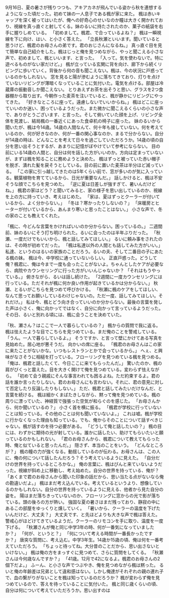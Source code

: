 9月16日、夏の暑さが残りつつも、アキアカネが飛んでいる姿から秋を連想するようになった頃だった。初めて妹の一人息子である楓が家に来た。
楓は赤いキャップを深く被ってはいたが、俺への好奇心のせいなのか瞳は大きく開かれており、視線を真っ直ぐと射してくる。妹のるいに持たされたのか、菓子の紙袋を右手に握りしめている。
「初めまして。楓君、で合っているよね？」
楓は一瞬視線を下に向け、はい、と小さく答えた。
「立長秋瀬といいます。聞いていると思うけど、楓君のお母さんの弟です。君のおじさんになるね。」
真っ直ぐ目を見て簡単な自己紹介をした。楓はじっと俺を見つめながら、やっと聞こえる小さな声で、初めまして、楓といいます、と言った。
「入って。気を使わないで。特に遊べるものがない家だけど。」
楓が立っている玄関に背を向け、廊下から続くリビングに歩いていく。背後から何の音も聞こえない。楓は、今の状況に戸惑っているのかもしれない。
窓を見ると陽が滲むように落ちてきており、灯りを点けていないリビングが薄暗くなっていることに気付いた。電気を点ける。部屋は冷蔵庫の振動音しか聞こえない。
とりあえずお茶を出そうと思い、グラスを2つ食器棚から取り出す。今朝作った麦茶を注いでいると、楓が静かにリビングにやってきた。
「好きなところに座って。遠慮しないでいいからね。」
楓はどこに座っていいのか迷い、困っているようだった。また微かに聞こえるくらいの小さな声で、ありがとうございます、と言った。そして俯いていた顔を上げ、リビング全体を見渡し、結局楓の一番近くにあった食卓机の椅子に座った。
妹のるいから聞いたが、楓は今14歳。14歳の人間なんて、何十年も接していない。何を考えているのか、何が好きなのか、何が一番の関心事なのか、まるで分からない。自分が14歳の時は、どんなことを考えて日々を過ごしていただろうか。14歳の頃の自分を思い出そうとするが、あまりに記憶がぼやけていて参考にならない。
目の前にいる14歳の人間と、自分は何を話した方がいいのか。方向は定まっていないが、まずは楓を知ることに務めようと決めた。
楓はずっと被っていた赤い帽子を脱ぎ、潰れた髪を戻そうとしている。目の前に置いた麦茶は半分ほど減っている。
「この家に引っ越してきたのは5年くらい前で、窓が多いのが気に入っている。観葉植物を育てているから、日光が重要なんだ。」
話しかけると、楓は不安そうな顔でこちらを見つめた。
「逆に夏は日差しが強すぎて、暑いんだけどね。」
楓君の家はどう？と聞いてみると、家の様子を思い出しているのか、視線を上の方に持っていき、考えはじめた。
「家は、夏はずっとクーラーが付いているから、よく分からない。」
「冬は？寒かったりしないの？」
「床暖房とヒーターが付いているから、あんまり寒いと思ったことはない。」
小さな声で、冬の家のことも教えてくれた。

「楓に、今どんな言葉をかければいいのか分からない。困っているの。」
二週間前、妹のるいにそう打ち明けられた。るいに会ったのは半年ぶりだった。
「秋瀬、一度だけでもいいから、楓と話してみてほしい。」
るいに頼み事をされたのは、その時が初めてだった。
「楓は私達以外の人間とも話してみた方がいい。」
私達、というのはるいの家族のことだろう。るいの夫、そして二番目の子にあたる楓の妹。
楓は今、中学校に通っていないらしい。
正直戸惑った。どうして俺？楓君に、俺は今まで一度も会ったことがないよ。ちゃんとしたケアが必要なら、病院やカウンセリングに行った方がいいんじゃないか？
「それはもうやっている。」
俯きながら、るいは話し続けた。
「2週間に一度カウンセリングには行っている。ただそれが楓に何か良い作用が起きているかは分からない。」
秋瀬、とるいがこちらを見つめて呼びかける。
「秋瀬に楓のケアをしてほしい、なんて思ってお願いしているわけじゃないの。ただ一度、話してみてほしい。それだけ。」
私は今、楓とどう向き合っていいのか分からない。最後の言葉を発した声は小さく、俺に向かってではなく、自分に向かって言っているようだった。
その日、るいと別れる頃には、楓に会うことを決めていた。

「秋、瀬さん？はここで一人で暮らしているの？」
楓からの質問で我に返る。楓は怯えたような目でこちらを見つめている。まだ俺のことを警戒している。
「うん。一人で暮らしているよ。」
そうですか、と言って壁にかけてある写真を見始めた。居心地が悪そうだ。
向かいの席に座る。
「楓君のお母さんはこの家に来たことがないかな。いつもレストランとかで会っているから。」
へぇ、と興味がなさそうに相槌を打っている。フローリングを見つめている楓を見つめる。
「俺は、楓君と話したくて、今日ここに来てもらったんだ。」
驚いたのか、楓の肩がびくっと震えた。目を大きく開けて俺を見つめている。変わらず怯えながら。
「初めて会う親戚にそんな事言われても困るよね。ただ約束するよ。君の話を誰か言ったりしない。君のお母さんにも言わない。それに、君の意見に対して否定したり反論したりもしない。」
ただ、楓君と話してみたいだけなんだ、と言葉を続ける。
楓は細かくまばたきしながら、黙って俺を見つめている。楓の周りに漂っていた、神経質で強張った空気が和らぐのを感じた。
「お母さんから、何か聞いているの？」
小さく首を横に振る。
「楓君が学校に行っていないことは知っている。その他のことは何も聞いていないよ。」
これは嘘。楓が学校に行かなくなった理由も知っている。でも、俺からそのことについて話すべきじゃない。楓が話すのを待つ必要がある。
「どうして俺と話したいの？」
楓の目には、わずかに期待の光が射している。誰かに話したい、助けてもらいたいと願っているのかもしれない。
「君のお母さんから、楓君について教えてもらった時、俺と似ていると思ったんだ。」
隠さず、本当のことをいう。
「どんなところが？」
楓の瞳の力が強くなる。動揺しているのが伝わる。お母さんは、この人に、俺の何について話したんだろう？そう考えているように見えた。
「自分だけの世界を持っているところかな。」
俺の言葉に、楓はぴんと来ていないようだった。視線が斜め上に移動し、考え始めた。自分の世界を持っている、俺が？
「あくまで君のお母さんから聞いた印象の話だから、思い当たる点がないなら俺の勘違いだよ。」
楓はまだ考え込んでいる。考えているというより、想像しているのかもしれない。自分の世界を持っているように見える、他者から見た自分の姿を。
陽はまだ落ちきっていないのか、フローリングに窓からの光で影が落ちている。頭の後ろの方が熱い。
強固な夏の暑さはまだ残っており、静寂の中にあるこの部屋をゆっくりと燻していく。
「暑いから、クーラーの温度を下げたいんだけど、大丈夫？」
大丈夫です、と先ほどよりも大きな声で楓は答えた。警戒心がほどけてきているようだ。クーラーのリモコンを手に取り、温度を一度下げる。
「秋瀬さんが俺と同じ中学3年の時、何が一番気になっていましたか？」
「何が、というと？」
「何について考える時間が一番長かったですか？」
唐突な質問に、考え込む。中学3年生。14歳か15歳の頃、俺は何を一番考えていただろう。
「ちょっと待ってね。大分昔のことだから、思い出さないといけない。」
楓は俺の方をまっすぐに見つめて、さらに質問をしてくる。
「秋瀬さんは今何歳なんですか？」
「41歳。12月で42になるよ。楓君のお母さんの2個下だよ。」
ふーん、と小さな声でつぶやき、俺を見つめながら楓は黙った。
るいと俺の年齢差は兄弟として違和感はない。しかし俺達がそれぞれの親の連れ子で、血の繋がりがないことを楓は知っているのだろうか？
楓が変わらず俺を見つめているので、答えを待っていることに気付いた。
楓と同じ歳くらいの頃、自分は何について考えていただろうか。思い出すのは
